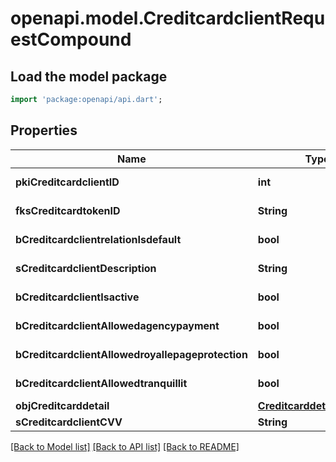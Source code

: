 # openapi.model.CreditcardclientRequestCompound

## Load the model package
```dart
import 'package:openapi/api.dart';
```

## Properties
Name | Type | Description | Notes
------------ | ------------- | ------------- | -------------
**pkiCreditcardclientID** | **int** | The unique ID of the Creditcardclient | [optional] 
**fksCreditcardtokenID** | **String** | The creditcard token identifier | [optional] 
**bCreditcardclientrelationIsdefault** | **bool** | Whether if it's an relationisdefault | 
**sCreditcardclientDescription** | **String** | The description of the Creditcardclient | 
**bCreditcardclientIsactive** | **bool** | Whether the creditcardclient is active or not | 
**bCreditcardclientAllowedagencypayment** | **bool** | Whether if it's an allowedagencypayment | 
**bCreditcardclientAllowedroyallepageprotection** | **bool** | Whether if it's an allowedroyallepageprotection | 
**bCreditcardclientAllowedtranquillit** | **bool** | Whether if it's an allowedtranquillit | 
**objCreditcarddetail** | [**CreditcarddetailRequest**](CreditcarddetailRequest.md) |  | 
**sCreditcardclientCVV** | **String** | The creditcard card CVV | 

[[Back to Model list]](../README.md#documentation-for-models) [[Back to API list]](../README.md#documentation-for-api-endpoints) [[Back to README]](../README.md)


